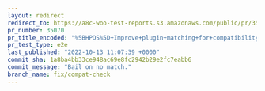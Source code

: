 ```yaml
---
layout: redirect
redirect_to: https://a8c-woo-test-reports.s3.amazonaws.com/public/pr/35070/e2e/index.html
pr_number: 35070
pr_title_encoded: "%5BHPOS%5D+Improve+plugin+matching+for+compatibility+check"
pr_test_type: e2e
last_published: "2022-10-13 11:07:39 +0000"
commit_sha: 1a8ba4bb33ce948ac69e8fc2942b29e2fc7eabb6
commit_message: "Bail on no match."
branch_name: fix/compat-check
---
```

